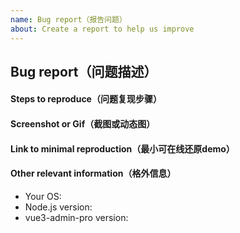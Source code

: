 ```yaml
---
name: Bug report（报告问题）
about: Create a report to help us improve
---
```

<!--
    注意：为更好的解决你的问题，请参考模板提供完整信息，准确描述问题，信息不全的 issue 将被关闭。

    Note: In order to better solve your problem, please refer to the template to provide complete information, accurately describe the problem, and the incomplete information issue will be closed.
-->


## Bug report（问题描述）

#### Steps to reproduce（问题复现步骤）
<!--
1. [xxx]
2. [xxx]
3. [xxxx]
-->

#### Screenshot or Gif（截图或动态图）


#### Link to minimal reproduction（最小可在线还原demo）

<!--
Please only use Codepen, JSFiddle, CodeSandbox or a github repo
-->

#### Other relevant information（格外信息）
- Your OS:
- Node.js version:
- vue3-admin-pro version:
